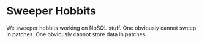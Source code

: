Sweeper Hobbits
===============

We sweeper hobbits working on NoSQL stuff. One obviously cannot sweep in patches. One obviously cannot store data in patches.
